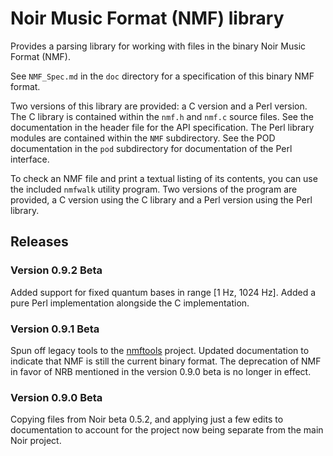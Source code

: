 # Noir Music Format (NMF) library

Provides a parsing library for working with files in the binary Noir Music Format (NMF).

See `NMF_Spec.md` in the `doc` directory for a specification of this binary NMF format.

Two versions of this library are provided:  a C version and a Perl version.  The C library is contained within the `nmf.h` and `nmf.c` source files.  See the documentation in the header file for the API specification.  The Perl library modules are contained within the `NMF` subdirectory.  See the POD documentation in the `pod` subdirectory for documentation of the Perl interface.

To check an NMF file and print a textual listing of its contents, you can use the included `nmfwalk` utility program.  Two versions of the program are provided, a C version using the C library and a Perl version using the Perl library.

## Releases

### Version 0.9.2 Beta

Added support for fixed quantum bases in range [1 Hz, 1024 Hz].  Added a pure Perl implementation alongside the C implementation.

### Version 0.9.1 Beta

Spun off legacy tools to the [nmftools](https://www.purl.org/canidtech/r/nmftools) project.  Updated documentation to indicate that NMF is still the current binary format.  The deprecation of NMF in favor of NRB mentioned in the version 0.9.0 beta is no longer in effect.

### Version 0.9.0 Beta

Copying files from Noir beta 0.5.2, and applying just a few edits to documentation to account for the project now being separate from the main Noir project.
